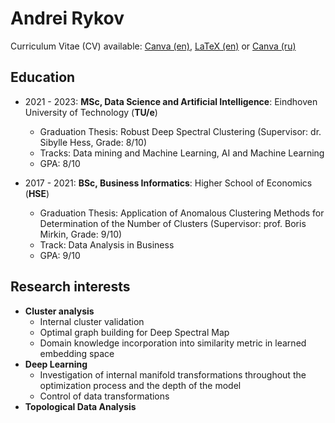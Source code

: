 # Andrei Rykov 

Curriculum Vitae (CV) available:
[Canva (en)](https://github.com/glendawur/glendawur/blob/main/Rykov_CV.pdf), [LaTeX (en)](https://github.com/glendawur/glendawur/blob/main/Rykov_CV_LaTeX.pdf) or [Canva (ru)](https://github.com/glendawur/glendawur/blob/main/Rykov_CV_ru.pdf)


## Education

- 2021 - 2023: **MSc, Data Science and Artificial Intelligence**: Eindhoven University of Technology (**TU/e**)
  - Graduation Thesis: Robust Deep Spectral Clustering (Supervisor: dr. Sibylle Hess, Grade: 8/10)
  - Tracks: Data mining and Machine Learning, AI and Machine Learning
  - GPA: 8/10
    
- 2017 - 2021: **BSc, Business Informatics**: Higher School of Economics (**HSE**) 
  - Graduation Thesis: Application of Anomalous Clustering Methods for Determination of the Number of Clusters (Supervisor: prof. Boris Mirkin, Grade: 9/10)
  - Track: Data Analysis in Business
  - GPA: 9/10
 
## Research interests

- **Cluster analysis**
  - Internal cluster validation 
  - Optimal graph building for Deep Spectral Map
  - Domain knowledge incorporation into similarity metric in learned embedding space
- **Deep Learning**
  - Investigation of internal manifold transformations throughout the optimization process and the depth of the model
  - Control of data transformations
- **Topological Data Analysis**


